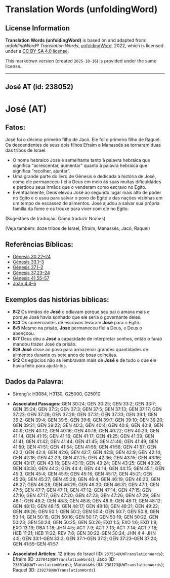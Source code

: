 # Translation Words (unfoldingWord)

## License Information

**Translation Words (unfoldingWord)** is based on and adapted from: _unfoldingWord® Translation Words_, [unfoldingWord](https://unfoldingword.org/utw), 2022, which is licensed under a [CC BY-SA 4.0 license](https://creativecommons.org/licenses/by-sa/4.0/legalcode.en).

This markdown version (created `2025-10-16`) is provided under the same license.



--------------------------------

## José AT (id: 238052)

José (AT)
=========

Fatos:
------

José foi o décimo primeiro filho de Jacó. Ele foi o primeiro filho de Raquel. Os descendentes de seus dois filhos Efraim e Manassés se tornaram duas das tribos de Israel.

* O nome hebraico José é semelhante tanto à palavra hebraica que significa “acrescentar, aumentar” quanto à palavra hebraica que significa “recolher, ajuntar”.
* Uma grande parte do livro de Gênesis é dedicada à história de José, como ele permaneceu fiel a Deus em meio às suas muitas dificuldades e perdoou seus irmãos que o venderam como escravo no Egito.
* Eventualmente, Deus elevou José ao segundo lugar mais alto de poder no Egito e o usou para salvar o povo do Egito e das nações vizinhas em um tempo de escassez de alimentos. José ajudou a salvar sua própria família da fome e os trouxe para viver com ele no Egito.

(Sugestões de tradução: Como traduzir Nomes)

(Veja também: doze tribos de Israel, Efraim, Manassés, Jacó, Raquel)

Referências Bíblicas:
---------------------

* [Gênesis 30\.22–24](https://ref.ly/Gen30:22-Gen30:24)
* [Gênesis 33\.1–3](https://ref.ly/Gen33:1-Gen33:3)
* [Gênesis 37\.1–2](https://ref.ly/Gen37:1-Gen37:2)
* [Gênesis 37\.23–24](https://ref.ly/Gen37:23-Gen37:24)
* [Gênesis 41\.55–57](https://ref.ly/Gen41:55-Gen41:57)
* [João 4\.4–5](https://ref.ly/John4:4-John4:5)

Exemplos das histórias bíblicas:
--------------------------------

* **8:2** Os irmãos de **José** o odiavam porque seu pai o amava mais e porque José havia sonhado que ele seria o governante deles.
* **8:4** Os comerciantes de escravos levaram **José** para o Egito.
* **8:5** Mesmo na prisão, **José** permaneceu fiel a Deus, e Deus o abençoou.
* **8:7** Deus deu a **José** a capacidade de interpretar sonhos, então o faraó mandou trazer José da prisão.
* **8:9** **José** disse ao povo para armazenar grandes quantidades de alimentos durante os sete anos de boas colheitas.
* **9:2** Os egípcios não se lembravam mais de **José** e de tudo o que ele havia feito para ajudá\-los.

Dados da Palavra:
-----------------

* Strong’s: H3084, H3130, G25000, G25010

* **Associated Passages:** GEN 30:24; GEN 30:25; GEN 33:2; GEN 33:7; GEN 35:24; GEN 37:2; GEN 37:3; GEN 37:5; GEN 37:13; GEN 37:17; GEN 37:23; GEN 37:28; GEN 37:29; GEN 37:31; GEN 37:33; GEN 39:1; GEN 39:2; GEN 39:4; GEN 39:5; GEN 39:6; GEN 39:7; GEN 39:10; GEN 39:20; GEN 39:21; GEN 39:22; GEN 40:3; GEN 40:4; GEN 40:6; GEN 40:8; GEN 40:9; GEN 40:12; GEN 40:16; GEN 40:18; GEN 40:22; GEN 40:23; GEN 41:14; GEN 41:15; GEN 41:16; GEN 41:17; GEN 41:25; GEN 41:39; GEN 41:41; GEN 41:42; GEN 41:44; GEN 41:45; GEN 41:46; GEN 41:49; GEN 41:50; GEN 41:51; GEN 41:54; GEN 41:55; GEN 41:56; GEN 41:57; GEN 42:3; GEN 42:4; GEN 42:6; GEN 42:7; GEN 42:8; GEN 42:9; GEN 42:14; GEN 42:18; GEN 42:23; GEN 42:25; GEN 42:36; GEN 43:15; GEN 43:16; GEN 43:17; GEN 43:18; GEN 43:19; GEN 43:24; GEN 43:25; GEN 43:26; GEN 43:30; GEN 44:2; GEN 44:4; GEN 44:14; GEN 44:15; GEN 45:1; GEN 45:3; GEN 45:4; GEN 45:9; GEN 45:16; GEN 45:17; GEN 45:21; GEN 45:26; GEN 45:27; GEN 45:28; GEN 46:4; GEN 46:19; GEN 46:20; GEN 46:27; GEN 46:28; GEN 46:29; GEN 46:30; GEN 46:31; GEN 47:1; GEN 47:5; GEN 47:7; GEN 47:11; GEN 47:12; GEN 47:14; GEN 47:15; GEN 47:16; GEN 47:17; GEN 47:20; GEN 47:23; GEN 47:26; GEN 47:29; GEN 48:1; GEN 48:2; GEN 48:3; GEN 48:8; GEN 48:9; GEN 48:11; GEN 48:12; GEN 48:13; GEN 48:15; GEN 48:17; GEN 48:18; GEN 48:21; GEN 49:22; GEN 49:26; GEN 50:1; GEN 50:2; GEN 50:4; GEN 50:7; GEN 50:8; GEN 50:14; GEN 50:15; GEN 50:16; GEN 50:17; GEN 50:19; GEN 50:22; GEN 50:23; GEN 50:24; GEN 50:25; GEN 50:26; EXO 1:5; EXO 1:6; EXO 1:8; EXO 13:19; OBA 1:18; JHN 4:5; ACT 7:9; ACT 7:13; ACT 7:14; ACT 7:18; HEB 11:21; HEB 11:22; REV 7:8; GEN 30:22–GEN 30:24; JHN 4:4–JHN 4:5; GEN 33:1–GEN 33:3; GEN 37:1–GEN 37:2; GEN 37:23–GEN 37:24; GEN 41:55–GEN 41:57
* **Associated Articles:** 12 tribos de Israel (ID: `237554@UWTranslationWords`); Efraim (ID: `237841@UWTranslationWords`); Jacó (ID: `238014@UWTranslationWords`); Manassés (ID: `238123@UWTranslationWords`); Raquel (ID: `238279@UWTranslationWords`)

